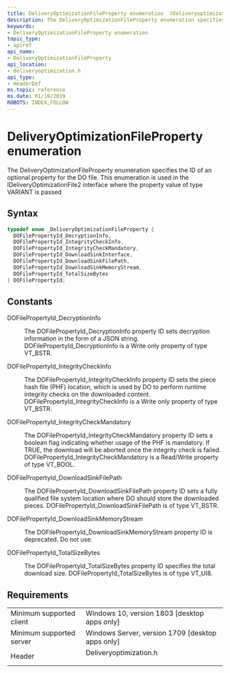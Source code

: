```yaml
---
title: DeliveryOptimizationFileProperty enumeration  (Deliveryoptimization.h)
description: The DeliveryOptimizationFileProperty enumeration specifies the ID of an optional property for the DO file.
keywords:
- DeliveryOptimizationFileProperty enumeration
topic_type:
- apiref
api_name:
- DeliveryOptimizationFileProperty
api_location:
- deliveryoptimization.h
api_type:
- HeaderDef
ms.topic: reference
ms.date: 01/18/2019
ROBOTS: INDEX,FOLLOW
---
```


# DeliveryOptimizationFileProperty enumeration

The DeliveryOptimizationFileProperty enumeration specifies the ID of an optional property for the DO file. This enumeration is used in the IDeliveryOptimizationFile2 interface where the property value of type VARIANT is passed

## Syntax

```C++
typedef enum _DeliveryOptimizationFileProperty {  
  DOFilePropertyId_DecryptionInfo,
  DOFilePropertyId_IntegrityCheckInfo,
  DOFilePropertyId_IntegrityCheckMandatory,
  DOFilePropertyId_DownloadSinkInterface,
  DOFilePropertyId_DownloadSinkFilePath,
  DOFilePropertyId_DownloadSinkMemoryStream,
  DOFilePropertyId_TotalSizeBytes
} DOFilePropertyId;
```

## Constants

<dl> <dt>

DOFilePropertyId_DecryptionInfo
</dt> <dd>

The DOFilePropertyId_DecryptionInfo property ID sets decryption information in the form of a JSON string. DOFilePropertyId_DecryptionInfo is a Write only property of type VT_BSTR.

</dd> <dt>

DOFilePropertyId_IntegrityCheckInfo
</dt> <dd>

The DOFilePropertyId_IntegrityCheckInfo property ID sets the piece hash file (PHF) location, which is used by DO to perform runtime integrity checks on the downloaded content. DOFilePropertyId_IntegrityCheckInfo is a Write only property of type VT_BSTR.

</dd> <dt>

DOFilePropertyId_IntegrityCheckMandatory
</dt> <dd>

The DOFilePropertyId_IntegrityCheckMandatory property ID sets a boolean flag indicating whether usage of the PHF is mandatory. If TRUE, the download will be aborted once the integrity check is failed. DOFilePropertyId_IntegrityCheckMandatory is a Read/Write property of type VT_BOOL.

</dd> <dt>

DOFilePropertyId_DownloadSinkFilePath
</dt> <dd>

The DOFilePropertyId_DownloadSinkFilePath property ID sets a fully qualified file system location where DO should store the downloaded pieces. DOFilePropertyId_DownloadSinkFilePath is of type VT_BSTR.

</dd> <dt>

DOFilePropertyId_DownloadSinkMemoryStream
</dt> <dd>

The DOFilePropertyId_DownloadSinkMemoryStream property ID is deprecated. Do not use.

</dd> <dt>

DOFilePropertyId_TotalSizeBytes
</dt> <dd>

The DOFilePropertyId_TotalSizeBytes property ID specifies the total download size. DOFilePropertyId_TotalSizeBytes is of type VT_UI8.
</dd> </dl>

## Requirements

|                               |                                                          |
|-------------------------------|----------------------------------------------------------|
| Minimum supported client<br/> | Windows 10, version 1803 \[desktop apps only\]<br/>      |
| Minimum supported server<br/> | Windows Server, version 1709 \[desktop apps only\]<br/>  |
| Header<br/>                   | <dl> <dt>Deliveryoptimization.h</dt> </dl>               |
